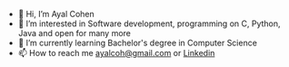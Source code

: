 - 👋 Hi, I’m Ayal Cohen
- 👀 I’m interested in Software development, programming on C, Python, Java and open for many more
- 🌱 I’m currently learning Bachelor's degree in Computer Science
- 📫 How to reach me ayalcoh@gmail.com or [Linkedin]([url](https://www.linkedin.com/in/ayal-cohen-736973212))

<!---
ayalcoh/ayalcoh is a ✨ special ✨ repository because its `README.md` (this file) appears on your GitHub profile.
You can click the Preview link to take a look at your changes.
--->
